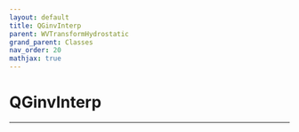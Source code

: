 ```yaml
---
layout: default
title: QGinvInterp
parent: WVTransformHydrostatic
grand_parent: Classes
nav_order: 20
mathjax: true
---
```


#  QGinvInterp




---

